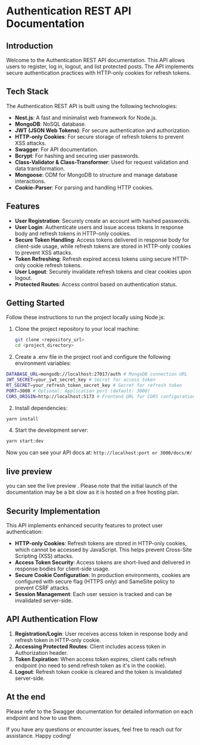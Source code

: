 # Authentication REST API Documentation

## Introduction

Welcome to the Authentication REST API documentation. This API allows users to register, log in, logout, and list protected posts. The API implements secure authentication practices with HTTP-only cookies for refresh tokens.


## Tech Stack

The Authentication REST API is built using the following technologies:

- **Nest.js**: A fast and minimalist web framework for Node.js.
- **MongoDB**: NoSQL database.
- **JWT (JSON Web Tokens)**: For secure authentication and authorization.
- **HTTP-only Cookies**: For secure storage of refresh tokens to prevent XSS attacks.
- **Swagger**: For API documentation.
- **Bcrypt**: For hashing and securing user passwords.
- **Class-Validator & Class-Transformer**: Used for request validation and data transformation.
- **Mongoose**: ODM for MongoDB to structure and manage database interactions.
- **Cookie-Parser**: For parsing and handling HTTP cookies.



## Features

- **User Registration**: Securely create an account with hashed passwords.
- **User Login**: Authenticate users and issue access tokens in response body and refresh tokens in HTTP-only cookies.
- **Secure Token Handling**: Access tokens delivered in response body for client-side usage, while refresh tokens are stored in HTTP-only cookies to prevent XSS attacks.
- **Token Refreshing**: Refresh expired access tokens using secure HTTP-only cookie refresh tokens.
- **User Logout**: Securely invalidate refresh tokens and clear cookies upon logout.
- **Protected Routes**: Access control based on authentication status.


## Getting Started

Follow these instructions to run the project locally using Node js:

1. Clone the project repository to your local machine:

   ```bash
   git clone <repository_url>
   cd <project_directory>
   ```

1. Create a .env file in the project root and configure the following environment variables:

```bash
DATABASE_URL=mongodb://localhost:27017/auth # MongoDB connection URL
JWT_SECRET=your_jwt_secret_key # Secret for access token
RT_SECRET=your_refresh_token_secret_key # Secret for refresh token
PORT=3000 # Optional: Application port (default: 3000)
CORS_ORIGIN=http://localhost:5173 # Frontend URL for CORS configuration
```

2. Install dependencies:

```bash
yarn install
```

4. Start the development server:

```bash
yarn start:dev
```

Now you can see your API docs at: `http://localhost:port or 3000/docs/#/`

## live preview

you can see the live preview . Please note that the initial launch of the documentation may be a bit slow as it is hosted on a free hosting plan.


## Security Implementation

This API implements enhanced security features to protect user authentication:

- **HTTP-only Cookies**: Refresh tokens are stored in HTTP-only cookies, which cannot be accessed by JavaScript. This helps prevent Cross-Site Scripting (XSS) attacks.
- **Access Token Security**: Access tokens are short-lived and delivered in response bodies for client-side usage.
- **Secure Cookie Configuration**: In production environments, cookies are configured with secure flag (HTTPS only) and SameSite policy to prevent CSRF attacks.
- **Session Management**: Each user session is tracked and can be invalidated server-side.

## API Authentication Flow

1. **Registration/Login**: User receives access token in response body and refresh token in HTTP-only cookie.
2. **Accessing Protected Routes**: Client includes access token in Authorization header.
3. **Token Expiration**: When access token expires, client calls refresh endpoint (no need to send refresh token as it's in the cookie).
4. **Logout**: Refresh token cookie is cleared and the token is invalidated server-side.

## At the end

Please refer to the Swagger documentation for detailed information on each endpoint and how to use them.

If you have any questions or encounter issues, feel free to reach out for assistance. Happy coding!
